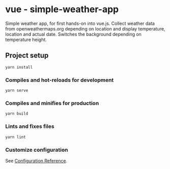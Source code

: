 # vue - simple-weather-app

Simple weather app, for first hands-on into vue.js. Collect weather data from openweathermaps.org depending on location and display temperature, location and actual date. Switches the background depending on temperature height.


## Project setup
```
yarn install
```

### Compiles and hot-reloads for development
```
yarn serve
```

### Compiles and minifies for production
```
yarn build
```

### Lints and fixes files
```
yarn lint
```

### Customize configuration
See [Configuration Reference](https://cli.vuejs.org/config/).
